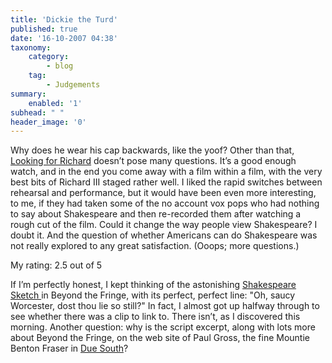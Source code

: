```yaml
---
title: 'Dickie the Turd'
published: true
date: '16-10-2007 04:38'
taxonomy:
    category:
        - blog
    tag:
        - Judgements
summary:
    enabled: '1'
subhead: " "
header_image: '0'
---
```


Why does he wear his cap backwards, like the yoof? Other than that, [Looking for Richard](https://imdb.com/title/tt0116913/) doesn’t pose many questions. It’s a good enough watch, and in the end you come away with a film within a film, with the very best bits of Richard III staged rather well. I liked the rapid switches between rehearsal and performance, but it would have been even more interesting, to me, if they had taken some of the no account vox pops who had nothing to say about Shakespeare and then re-recorded them after watching a rough cut of the film. Could it change the way people view Shakespeare? I doubt it. And the question of whether Americans can do Shakespeare was not really explored to any great satisfaction. (Ooops; more questions.) 

My rating: 2.5 out of 5

If I’m perfectly honest, I kept thinking of the astonishing [Shakespeare Sketch ](http://www.paulgross.org/fringe.htm)in Beyond the Fringe, with its perfect, perfect line: "Oh, saucy Worcester, dost thou lie so still?" In fact, I almost got up halfway through to see whether there was a clip to link to. There isn’t, as I discovered this morning.  Another question: why is the script excerpt, along with lots more about Beyond the Fringe, on the web site of Paul Gross, the fine Mountie Benton Fraser in [Due South](https://imdb.com/title/tt0108756/)?
